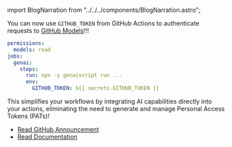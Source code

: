 import BlogNarration from "../../../components/BlogNarration.astro";

<BlogNarration />

You can now use `GITHUB_TOKEN` from GitHub Actions to authenticate requests to [GitHub Models](https://github.com/marketplace/models)!!!

```yaml title="genai.yml" wrap "models: read" "GITHUB_TOKEN: ${{ secrets.GITHUB_TOKEN }}"
permissions:
  models: read
jobs:
  genai:
    steps:
      run: npx -y genaiscript run ...
      env:
        GITHUB_TOKEN: ${{ secrets.GITHUB_TOKEN }}
```

This simplifies your workflows by integrating AI capabilities directly into your actions,
eliminating the need to generate and manage Personal Access Tokens (PATs)!

- [Read GitHub Announcement](https://github.blog/changelog/2025-04-14-github-actions-token-integration-now-generally-available-in-github-models/)
- [Read Documentation](/genaiscript/configuration/github)